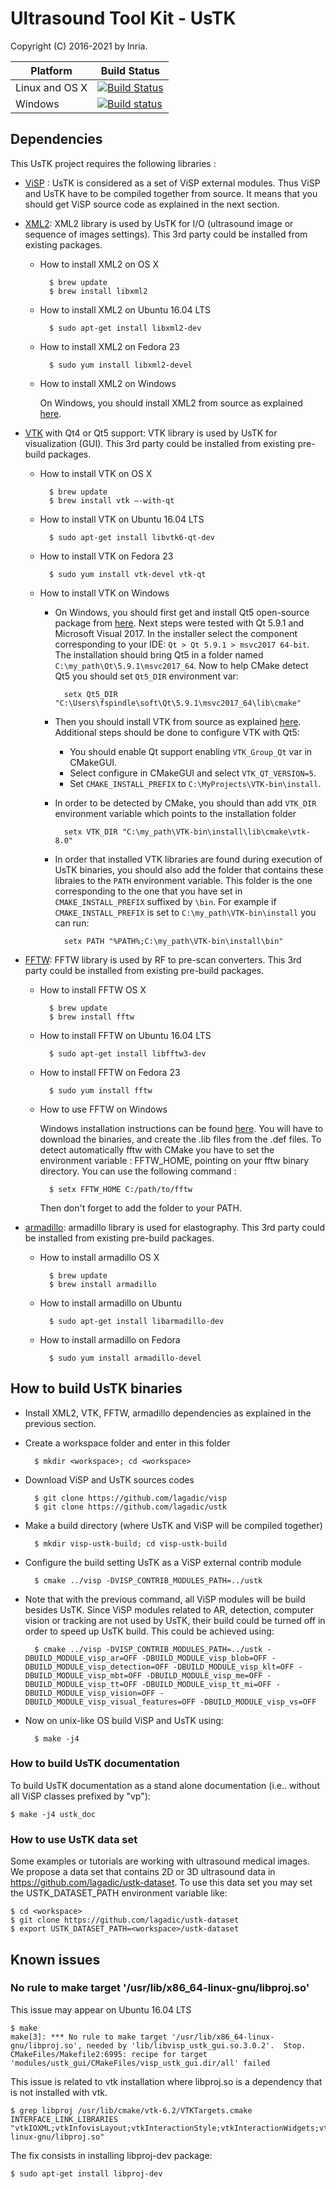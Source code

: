 # Ultrasound Tool Kit - UsTK

Copyright (C) 2016-2021 by Inria.

Platform | Build Status |
-------- | ------------ |
Linux and OS X | [![Build Status](https://travis-ci.org/lagadic/ustk.png)](https://travis-ci.org/lagadic/ustk) |
Windows | [![Build status](https://ci.appveyor.com/api/projects/status/25t7wcl7akdw3nmw/branch/master?svg=true)](https://ci.appveyor.com/project/fspindle/ustk/branch/master) |


## Dependencies

This UsTK project requires the following libraries :

- [ViSP](https://visp.inria.fr) : UsTK is considered as a set of ViSP external modules. Thus ViSP and UsTK have to be compiled together from source. It means that you should get ViSP source code as explained in the next section.

- [XML2](http://xmlsoft.org/): XML2 library is used by UsTK for I/O (ultrasound image or sequence of images settings). This 3rd party could be installed from existing packages.

	- How to install XML2 on OS X

			$ brew update
			$ brew install libxml2

	- How to install XML2 on Ubuntu 16.04 LTS

			$ sudo apt-get install libxml2-dev

	- How to install XML2 on Fedora 23

			$ sudo yum install libxml2-devel
      
	- How to install XML2 on Windows

		On Windows, you should install XML2 from source as explained [here](https://visp.inria.fr/3rd_xml2/).

- [VTK](http://www.vtk.org/) with Qt4 or Qt5 support: VTK library is used by UsTK for visualization (GUI). This 3rd party could be installed from existing pre-build packages.

	- How to install VTK on OS X

			$ brew update
			$ brew install vtk —-with-qt

	- How to install VTK on Ubuntu 16.04 LTS

			$ sudo apt-get install libvtk6-qt-dev

	- How to install VTK on Fedora 23

			$ sudo yum install vtk-devel vtk-qt
      
	- How to install VTK on Windows
  
		- On Windows, you should first get and install Qt5 open-source package from [here](https://info.qt.io/download-qt-for-application-development). Next steps were tested with Qt 5.9.1 and Microsoft Visual 2017.
		  In the installer select the component corresponding to your IDE: `Qt > Qt 5.9.1 > msvc2017 64-bit`. The installation should bring Qt5 in a folder named `C:\my_path\Qt\5.9.1\msvc2017_64`.
			Now to help CMake detect Qt5 you should set `Qt5_DIR` environment var:

				setx Qt5_DIR "C:\Users\fspindle\soft\Qt\5.9.1\msvc2017_64\lib\cmake"
		
		- Then you should install VTK from source as explained [here](http://www.vtk.org/Wiki/VTK/Building/Windows). 
			Additional steps should be done to configure VTK with Qt5:
		  
			- You should enable Qt support enabling `VTK_Group_Qt` var in CMakeGUI. 
			- Select configure in CMakeGUI and select `VTK_QT_VERSION=5`. 
			- Set `CMAKE_INSTALL_PREFIX` to `C:\MyProjects\VTK-bin\install`.
		
		- In order to be detected by CMake, you should than add `VTK_DIR` environment variable which points to the installation folder
		
				setx VTK_DIR "C:\my_path\VTK-bin\install\lib\cmake\vtk-8.0"
		
		- In order that installed VTK libraries are found during execution of UsTK binaries, you should also add the folder that contains these libraies to the `PATH` environment variable.
		This folder is the one corresponding to the one that you have set in `CMAKE_INSTALL_PREFIX` suffixed by `\bin`. For example if `CMAKE_INSTALL_PREFIX` is set to `C:\my_path\VTK-bin\install` you can run:
		
				setx PATH "%PATH%;C:\my_path\VTK-bin\install\bin"
 		 
- [FFTW](http://www.fftw.org/): FFTW library is used by RF to pre-scan converters. This 3rd party could be installed from existing pre-build packages. 

	- How to install FFTW OS X

			$ brew update
			$ brew install fftw
		
	- How to install FFTW on Ubuntu 16.04 LTS
  
			$ sudo apt-get install libfftw3-dev
			
	- How to install FFTW on Fedora 23

			$ sudo yum install fftw
		
	- How to use FFTW on Windows 
  
		Windows installation instructions can be found [here](http://www.fftw.org/install/windows.html). 
		You will have to download the binaries, and create the .lib files from the .def files. 
		To detect automatically fftw with CMake you have to set the environment variable : FFTW_HOME, pointing on your fftw binary directory. You can use the following command :
	
			$ setx FFTW_HOME C:/path/to/fftw
	
		Then don't forget to add the folder to your PATH.
	  
- [armadillo](http://arma.sourceforge.net/): armadillo library is used for elastography. This 3rd party could be installed from existing pre-build packages.

	- How to install armadillo OS X

			$ brew update
			$ brew install armadillo

	- How to install armadillo on Ubuntu

			$ sudo apt-get install libarmadillo-dev

	- How to install armadillo on Fedora

			$ sudo yum install armadillo-devel

## How to build UsTK binaries

- Install XML2, VTK, FFTW, armadillo dependencies as explained in the previous section.

- Create a workspace folder and enter in this folder

		$ mkdir <workspace>; cd <workspace>

- Download ViSP and UsTK sources codes

		$ git clone https://github.com/lagadic/visp
		$ git clone https://github.com/lagadic/ustk

- Make a build directory (where UsTK and ViSP will be compiled together)

		$ mkdir visp-ustk-build; cd visp-ustk-build

- Configure the build setting UsTK as a ViSP external contrib module

		$ cmake ../visp -DVISP_CONTRIB_MODULES_PATH=../ustk

- Note that with the previous command, all ViSP modules will be build besides UsTK. Since ViSP modules related to AR, detection, computer vision or tracking are not used by UsTK, their build could be turned off in order to speed up UsTK build. This could be achieved using:

		$ cmake ../visp -DVISP_CONTRIB_MODULES_PATH=../ustk -DBUILD_MODULE_visp_ar=OFF -DBUILD_MODULE_visp_blob=OFF -DBUILD_MODULE_visp_detection=OFF -DBUILD_MODULE_visp_klt=OFF -DBUILD_MODULE_visp_mbt=OFF -DBUILD_MODULE_visp_me=OFF -DBUILD_MODULE_visp_tt=OFF -DBUILD_MODULE_visp_tt_mi=OFF -DBUILD_MODULE_visp_vision=OFF -DBUILD_MODULE_visp_visual_features=OFF -DBUILD_MODULE_visp_vs=OFF

- Now on unix-like OS build ViSP and UsTK using:

		$ make -j4

### How to build UsTK documentation

To build UsTK documentation as a stand alone documentation (i.e.. without all ViSP classes prefixed by "vp"):

	$ make -j4 ustk_doc


### How to use UsTK data set

Some examples or tutorials are working with ultrasound medical images. We propose a data set that contains 2D or 3D ultrasound data in <https://github.com/lagadic/ustk-dataset>. To use this data set you may set the USTK_DATASET_PATH environment variable like:

	$ cd <workspace>
	$ git clone https://github.com/lagadic/ustk-dataset
	$ export USTK_DATASET_PATH=<workspace>/ustk-dataset


## Known issues

### No rule to make target '/usr/lib/x86_64-linux-gnu/libproj.so'

This issue may appear on Ubuntu 16.04 LTS

	$ make
	make[3]: *** No rule to make target '/usr/lib/x86_64-linux-gnu/libproj.so', needed by 'lib/libvisp_ustk_gui.so.3.0.2'.  Stop.
	CMakeFiles/Makefile2:6995: recipe for target 'modules/ustk_gui/CMakeFiles/visp_ustk_gui.dir/all' failed

This issue is related to vtk installation where libproj.so is a dependency that is not installed with vtk.

	$ grep libproj /usr/lib/cmake/vtk-6.2/VTKTargets.cmake
	INTERFACE_LINK_LIBRARIES "vtkIOXML;vtkInfovisLayout;vtkInteractionStyle;vtkInteractionWidgets;vtkRenderingCore;vtkViewsCore;/usr/lib/x86_64-linux-gnu/libproj.so"

The fix consists in installing libproj-dev package:

	$ sudo apt-get install libproj-dev
	
